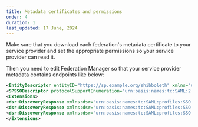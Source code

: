 ```yaml
---
title: Metadata certificates and permissions
order: 4
duration: 1
last_updated: 17 June, 2024
---
```


Make sure that you download each federation's metadata certificate to your service provider and set the appropriate permissions so your service provider can read it.

Then you need to edit Federation Manager so that your service provider metadata contains endpoints like below: 

```xml
<EntityDescriptor entityID="https://sp.example.org/shibboleth" xmlns="urn:oasis:names:tc:SAML:2.0:metadata" xmlns:xsi="http://www.w3.org/2001/XMLSchema-instance" xmlns:saml="urn:oasis:names:tc:SAML:2.0:assertion" xmlns:shibmd="urn:mace:shibboleth:metadata:1.0" xmlns:ds="http://www.w3.org/2000/09/xmldsig#" xsi:schemaLocation="urn:oasis:names:tc:SAML:2.0:metadata saml-schema-metadata-2.0.xsd urn:mace:shibboleth:metadata:1.0 shibboleth-metadata-1.0.xsd http://www.w3.org/2000/09/xmldsig# xmldsig-core-schema.xsd">
<SPSSODescriptor protocolSupportEnumeration="urn:oasis:names:tc:SAML:2.0:protocol">
<Extensions>
<dsr:DiscoveryResponse xmlns:dsr="urn:oasis:names:tc:SAML:profiles:SSO:idp-discovery-protocol" Binding="urn:oasis:names:tc:SAML:profiles:SSO:idp-discovery-protocol" Location="https://sp.example.org/Shibboleth.sso/Login" index="0" isDefault="true" />
<dsr:DiscoveryResponse xmlns:dsr="urn:oasis:names:tc:SAML:profiles:SSO:idp-discovery-protocol" Binding="urn:oasis:names:tc:SAML:profiles:SSO:idp-discovery-protocol" Location="https://sp.example.org/Shibboleth.sso/DS-AAF-TEST" index="1" isDefault="false" />
<dsr:DiscoveryResponse xmlns:dsr="urn:oasis:names:tc:SAML:profiles:SSO:idp-discovery-protocol" Binding="urn:oasis:names:tc:SAML:profiles:SSO:idp-discovery-protocol" Location="https://sp.example.org/Shibboleth.sso/DS-Tuakiri-TEST" index="2" isDefault="false" />
</Extensions>
```